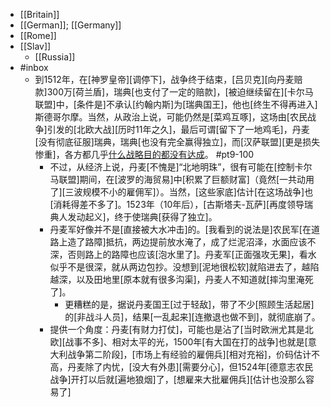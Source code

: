 - [[Britain]]
- [[German]]; [[Germany]]
- [[Rome]]
- [[Slav]]
    - [[Russia]]
- #inbox
    - 到1512年，在[神罗皇帝][调停下]，战争终于结束，[吕贝克][向丹麦赔款]300万[荷兰盾]，瑞典[也支付了一定的赔款]，[被迫继续留在][卡尔马联盟]中，[条件是]不承认[约翰内斯]为[瑞典国王]，他也[终生不得再进入]斯德哥尔摩。当然，从政治上说，可能仍然是[菜鸡互啄]，这场由[农民战争]引发的[北欧大战][历时11年之久]，最后可谓[留下了一地鸡毛]，丹麦[没有彻底征服]瑞典，瑞典[也没有完全赢得独立]，而[汉萨联盟][更是损失惨重]，各方都几乎[什么战略目的都没有达成](https://www.zhihu.com/question/308741059/answer/2308814755)。 #pt9-100
        - 不过，从经济上说，丹麦[不愧是]“北地明珠”，很有可能在[控制卡尔马联盟]期间，在[波罗的海贸易]中[积累了巨额财富]（竟然[一共动用了][三波规模不小的雇佣军]）。当然，[这些家底]估计[在这场战争]也[消耗得差不多了]。1523年（10年后），[古斯塔夫-瓦萨][再度领导瑞典人发动起义]，终于使瑞典[获得了独立]。
        - 丹麦军好像并不是[直接被大水冲击]的。[我看到的说法是]农民军[在道路上造了路障]抵抗，两边提前放水淹了，成了烂泥沼泽，水面应该不深，否则路上的路障也应该[泡水里了]。丹麦军[正面强攻无果]，看水似乎不是很深，就从两边包抄。没想到[泥地很松软]就陷进去了，越陷越深，以及田地里[原本就有很多沟渠]，丹麦人不知道就[摔沟里淹死了]。
            - 更糟糕的是，据说丹麦国王[过于轻敌]，带了不少[照顾生活起居]的[非战斗人员]，结果[一乱起来][连撤退也做不到]，就彻底崩了。
        - 提供一个角度：丹麦[有财力打仗]，可能也是沾了[当时欧洲尤其是北欧][战事不多]、相对太平的光，1500年[有大国在打的战争]也就是[意大利战争第二阶段]，[市场上有经验的雇佣兵][相对充裕]，价码估计不高，丹麦除了内忧，[没大有外患][需要分心]，但1524年[德意志农民战争]开打以后就[遍地狼烟]了，[想雇来大批雇佣兵][估计也没那么容易了]
